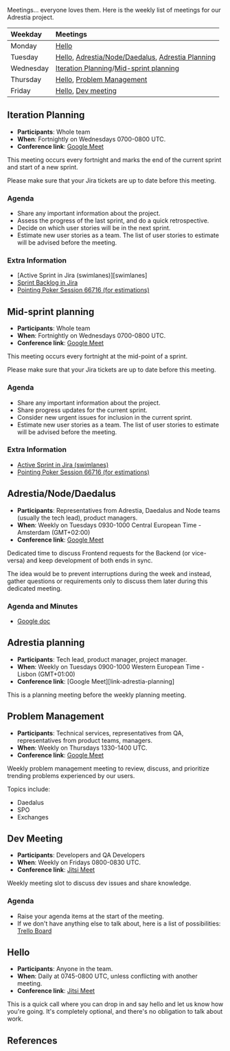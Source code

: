 Meetings... everyone loves them. Here is the weekly list of meetings for our Adrestia project.

| Weekday   | Meetings              |
|:----------|:----------------------|
| Monday    | [Hello](#hello)             |
| Tuesday   | [Hello](#hello), [Adrestia/Node/Daedalus](#adrestia-node-daedalus), [Adrestia Planning](#adrestia-planning) |
| Wednesday | [Iteration Planning](#iteration-planning)/[Mid-sprint planning](#mid-sprint-planning) |
| Thursday  | [Hello](#hello), [Problem Management](#problem-management) |
| Friday    | [Hello](#hello), [Dev meeting](#dev-meeting) |

## Iteration Planning

- **Participants**:    Whole team
- **When**:            Fortnightly on Wednesdays 0700-0800 UTC.
- **Conference link**: [Google Meet][link-iteration-planning]

This meeting occurs every fortnight and marks the end of the current sprint and start of a new sprint.

Please make sure that your Jira tickets are up to date before this meeting.

### Agenda

- Share any important information about the project.
- Assess the progress of the last sprint, and do a quick retrospective.
- Decide on which user stories will be in the next sprint.
- Estimate new user stories as a team. The list of user stories to estimate will be advised before the meeting.

### Extra Information

- [Active Sprint in Jira (swimlanes)][swimlanes]
- [Sprint Backlog in Jira][backlog]
- [Pointing Poker Session 66716 (for estimations)][pointingpoker]


## Mid-sprint planning

- **Participants**:    Whole team
- **When**:            Fortnightly on Wednesdays 0700-0800 UTC.
- **Conference link**: [Google Meet][link-iteration-planning]

This meeting occurs every fortnight at the mid-point of a sprint.

Please make sure that your Jira tickets are up to date before this meeting.

### Agenda

- Share any important information about the project.
- Share progress updates for the current sprint.
- Consider new urgent issues for inclusion in the current sprint.
- Estimate new user stories as a team. The list of user stories to estimate will be advised before the meeting.

### Extra Information

- [Active Sprint in Jira (swimlanes)][board]
- [Pointing Poker Session 66716 (for estimations)][pointingpoker]

## Adrestia/Node/Daedalus

- **Participants**:    Representatives from Adrestia, Daedalus and Node teams (usually the tech lead), product managers.
- **When**:            Weekly on Tuesdays 0930-1000 Central European Time - Amsterdam (GMT+02:00)
- **Conference link**: [Google Meet][link-adrestia-node-daedalus]

Dedicated time to discuss Frontend requests for the Backend (or vice-versa) and keep development of both ends in sync.

The idea would be to prevent interruptions during the week and instead, gather questions or requirements only to discuss them later during this dedicated meeting.

### Agenda and Minutes

- [Google doc][agenda-adrestia-node-daedalus]


## Adrestia planning

- **Participants**:    Tech lead, product manager, project manager.
- **When**:            Weekly on Tuesdays 0900-1000 Western European Time - Lisbon (GMT+01:00)
- **Conference link**: [Google Meet][link-adrestia-planning]

This is a planning meeting before the weekly planning meeting.


## Problem Management

- **Participants**:    Technical services, representatives from QA, representatives from product teams, managers.
- **When**:            Weekly on Thursdays 1330-1400 UTC.
- **Conference link**: [Google Meet][link-problem-management]

Weekly problem management meeting to review, discuss, and prioritize trending problems experienced by our users.

Topics include:

 - Daedalus
 - SPO
 - Exchanges


## Dev Meeting

- **Participants**:    Developers and QA Developers
- **When**:            Weekly on Fridays 0800-0830 UTC.
- **Conference link**: [Jitsi Meet][link-dev-meeting]

Weekly meeting slot to discuss dev issues and share knowledge.

### Agenda

- Raise your agenda items at the start of the meeting.
- If we don't have anything else to talk about, here is a list of possibilities: [Trello Board][]


## Hello

- **Participants**:    Anyone in the team.
- **When**:            Daily at 0745-0800 UTC, unless conflicting with another meeting.
- **Conference link**: [Jitsi Meet][link-hello]

This is a quick call where you can drop in and say hello and let us know how you're going. It's completely optional, and there's no obligation to talk about work.


## References

[board]: https://input-output.atlassian.net/jira/software/c/projects/ADP/boards/231
[backlog]: https://input-output.atlassian.net/jira/software/c/projects/ADP/boards/231/backlog?issueLimit=1000
[pointingpoker]: https://www.pointingpoker.com/66716


[link-problem-management]: https://meet.google.com
[link-iteration-planning]: https://meet.google.com
[link-adrestia-node-daedalus]: https://meet.google.com
[link-dev-meeting]: https://meet.google.com
[link-hello]: https://meet.google.com

[Trello Board]: https://trello.com/b/B1cFGHHB/adrestia-hello-dev-meeting-topics
[agenda-adrestia-node-daedalus]: https://docs.google.com
